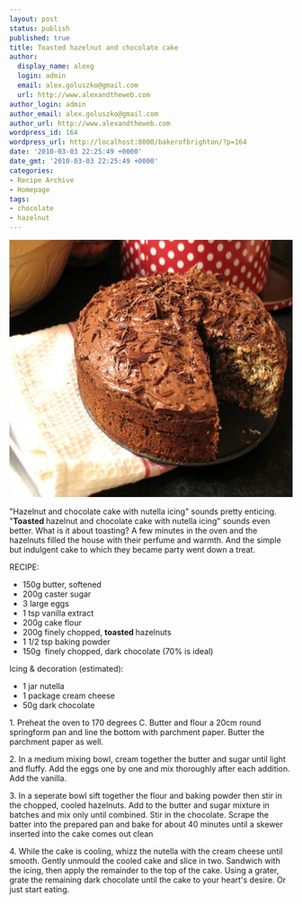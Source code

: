 ```yaml
---
layout: post
status: publish
published: true
title: Toasted hazelnut and chocolate cake
author:
  display_name: alexg
  login: admin
  email: alex.goluszko@gmail.com
  url: http://www.alexandtheweb.com
author_login: admin
author_email: alex.goluszko@gmail.com
author_url: http://www.alexandtheweb.com
wordpress_id: 164
wordpress_url: http://localhost:8000/bakerofbrighton/?p=164
date: '2010-03-03 22:25:49 +0000'
date_gmt: '2010-03-03 22:25:49 +0000'
categories:
- Recipe Archive
- Homepage
tags:
- chocolate
- hazelnut
---
```

<p><a href="images/2010/03/IMG_2252.jpg"><img class="alignnone size-medium wp-image-170" title="Toasted hazelnut and chocolate cake" src="/images/2010/03/IMG_2252-620x458.jpg" alt="Toasted hazelnut and chocolate cake" width="620" height="458" /></a></p>
<p>"Hazelnut and chocolate cake with nutella icing" sounds pretty enticing. "<strong>Toasted </strong>hazelnut and chocolate cake with nutella icing" sounds even better. What is it about toasting? A few minutes in the oven and the hazelnuts filled the house with their perfume and warmth. And the simple but indulgent cake to which they became party went down a treat.</p>
<p>RECIPE:</p>
<ul>
<li>150g butter, softened</li>
<li>200g caster sugar</li>
<li>3 large eggs</li>
<li>1  tsp vanilla extract</li>
<li>200g cake flour</li>
<li>200g finely chopped, <strong>toasted </strong>hazelnuts</li>
<li>1 1/2 tsp baking powder</li>
<li>150g  finely chopped, dark chocolate (70% is ideal)</li>
</ul>
<p>Icing &amp; decoration (estimated):</p>
<ul>
<li>1 jar nutella</li>
<li>1 package cream cheese</li>
<li>50g dark chocolate</li>
</ul>
<p>1. Preheat the oven to 170 degrees C. Butter and flour a 20cm round springform pan and line the bottom with parchment paper. Butter the parchment paper as well.</p>
<p>2. In a medium mixing bowl, cream together the butter and sugar until light and fluffy. Add the eggs one by one and mix thoroughly after each addition. Add the vanilla.</p>
<p>3. In a seperate bowl sift together the flour and baking powder then stir in the chopped, cooled hazelnuts. Add to the butter and sugar mixture in batches and mix only until combined. Stir in the chocolate. Scrape the batter into the prepared pan and bake for about 40 minutes until a skewer inserted into the cake comes out clean</p>
<p>4. While the cake is cooling, whizz the nutella with the cream cheese until smooth. Gently unmould the cooled cake and slice in two. Sandwich with the icing, then apply the remainder to the top of the cake. Using a grater, grate the remaining dark chocolate until the cake to your heart's desire. Or just start eating.</p>
